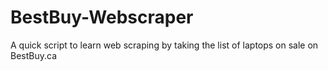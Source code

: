 # BestBuy-Webscraper
A quick script to learn web scraping by taking the list of laptops on sale on BestBuy.ca
